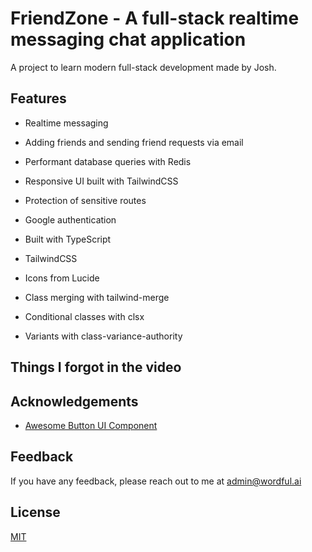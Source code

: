 # FriendZone - A full-stack realtime messaging chat application

A project to learn modern full-stack development made by Josh.

## Features

- Realtime messaging
- Adding friends and sending friend requests via email
- Performant database queries with Redis
- Responsive UI built with TailwindCSS
- Protection of sensitive routes
- Google authentication

- Built with TypeScript
- TailwindCSS
- Icons from Lucide

- Class merging with tailwind-merge
- Conditional classes with clsx
- Variants with class-variance-authority

## Things I forgot in the video


## Acknowledgements

- [Awesome Button UI Component](https://ui.shadcn.com/)

## Feedback

If you have any feedback, please reach out to me at admin@wordful.ai

## License

[MIT](https://choosealicense.com/licenses/mit/)